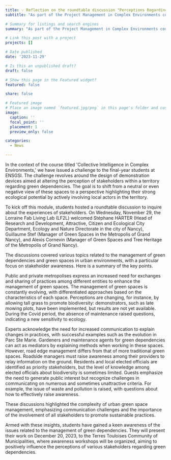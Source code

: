 ```yaml
---
title: 💡 Reflection on the roundtable discussion "Perceptions Regarding Green Dependencies"
subtitle: "As part of the Project Management in Complex Environments course module, students at ENSGSI are tasked with working on the topic of road edge maintenance."

# Summary for listings and search engines
summary: "As part of the Project Management in Complex Environments course module, students at ENSGSI are tasked with working on the topic of road edge maintenance."

# Link this post with a project
projects: []

# Date published
date: '2023-11-29'

# Is this an unpublished draft?
draft: false

# Show this page in the Featured widget?
featured: false

share: false

# Featured image
# Place an image named `featured.jpg/png` in this page's folder and customize its options here.
image:
  caption: ''
  focal_point: ''
  placement: 1
  preview_only: false

categories:
  - News

---
```


In the context of the course titled 'Collective Intelligence in Complex Environments,' we have issued a challenge to the final-year students at ENSGSI. The challenge revolves around the design of demonstration devices aimed at altering the perception of stakeholders within a territory regarding green dependencies. The goal is to shift from a neutral or even negative view of these spaces to a perspective highlighting their strong ecological potential by actively involving local actors in the territory.

To kick off this module, students hosted a roundtable discussion to inquire about the experiences of stakeholders. On Wednesday, November 29, the Lorraine Fab Living Lab (LF2L) welcomed Stéphane HARTER (Head of Research and Development, Attractive, Citizen and Ecological City Department, Ecology and Nature Directorate in the city of Nancy), Guillaume Stef (Manager of Green Spaces in the Metropolis of Grand Nancy), and Alexis Cornevin (Manager of Green Spaces and Tree Heritage of the Metropolis of Grand Nancy).

The discussions covered various topics related to the management of green dependencies and green spaces in urban environments, with a particular focus on stakeholder awareness. Here is a summary of the key points.

Public and private metropolises express an increased need for exchanges and sharing of practices among different entities to enhance the management of green spaces. The management of green spaces is constantly evolving, with differentiated approaches based on the characteristics of each space. Perceptions are changing, for instance, by allowing tall grass to promote biodiversity: demonstrators, such as late mowing plots, have been implemented, but results are not yet available. During the Covid period, the absence of maintenance raised questions, indicating a new sensitivity to ecology.

Experts acknowledge the need for increased communication to explain changes in practices, with successful examples such as the evolution in Parc Ste Marie. Gardeners and maintenance agents for green dependencies can act as mediators by explaining methods when working in these spaces. However, road edge management differs from that of more traditional green spaces. Roadside managers must raise awareness among their providers to relay information on the ground. Residents and local elected officials are identified as priority stakeholders, but the level of knowledge among elected officials about biodiversity is sometimes limited. Guests emphasize the need to generate public interest but recognize challenges in communicating on numerous and sometimes unattractive criteria. For example, the issue of waste and pollution is raised, with questions about how to effectively raise awareness.

These discussions highlighted the complexity of urban green space management, emphasizing communication challenges and the importance of the involvement of all stakeholders to promote sustainable practices.

Armed with these insights, students have gained a keen awareness of the issues related to the management of green dependencies. They will present their work on December 20, 2023, to the Terres Touloises Community of Municipalities, where awareness workshops will be organized, aiming to positively influence the perceptions of various stakeholders regarding green dependencies.